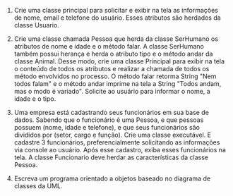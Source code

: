 1) Crie uma classe principal para solicitar e exibir na tela as informações de nome, email e telefone do usuário. Esses atributos são herdados da classe Usuario.

2) Crie uma classe chamada Pessoa que herda da classe SerHumano os atributos de nome e idade e o método falar. A classe SerHumano também possui herança e herda o atributo tipo e o método andar da classe Animal. Desse modo, crie uma classe Principal para exibir na tela o conteúdo de todos os atributos e realizar a chamada de todos os método envolvidos no processo. O método falar retorma String "Nem todos falam" e o método andar imprime na tela a String "Todos andam, mas o modo é variado". Solicite ao usuário para informar o nome, a idade e o tipo.

3) Uma empresa está cadastrando seus funcionários em sua base de dados. Sabendo que o funcionário é uma Pessoa, e que pessoas possuem (nome, idade e telefone), e que seus funcionários são divididos por (setor, cargo e função). Crie uma classe executável. E cadastre 3 funcionários, preferencialmente solicitando as informações via console ao usuário. Após esse cadastro, exiba esses funcionários na tela. A classe Funcionario deve herdar as características da classe Pessoa.

4) Escreva um programa orientado a objetos baseado no diagrama de classes da UML.